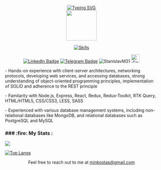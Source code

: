 <div id="header" align="center">
 <div align="center">
 <a href="https://git.io/typing-svg"><img src="https://readme-typing-svg.demolab.com?font=Montserrat&duration=9000&pause=400&color=3B3B3B6E&center=true&vCenter=true&random=false&width=435&lines=Hi+there%2C+I+am+Stanislav" alt="Typing SVG" /></a>
 </div>
 <div align="center">
  <img src="https://media.giphy.com/media/M9gbBd9nbDrOTu1Mqx/giphy.gif" width="100"/>
 </div>
</div>
<div align="center">

[![Skills](https://skillicons.dev/icons?i=react,redux,ts,js,html,css,figma,nodejs,express,git,github)](https://skillicons.dev)
</div>
  <div id="badges" align="center" display="flex" >
   <div>
    <a href="https://www.linkedin.com/in/minkostanislav">
     <img src="https://img.shields.io/badge/LinkedIn-blue?style=for-the-badge&logo=linkedin&logoColor=white" alt="LinkedIn Badge"/></a>
     <a href="https://t.me/minkostas">
       <img src="https://img.shields.io/badge/Telegram-blue?style=for-the-badge&logo=telegram&logoColor=white" alt="Telegram Badge"/></a>
     <img src="https://komarev.com/ghpvc/?username=StanislavM31&style=for-the-badge&color=blue" alt="StanislavM31" />
    <img src="https://www.codewars.com/users/rsschool_3524734e95964717/badges/large" alt="Codewars Badges (Micro)" style="height: 28px">
   </div>
</div>
<!-- <div>
 <a href="https://www.linkedin.com/in/minkostanislav" rel="www.linkedin.com/in/minkostanislav">
  <img src="https://img.shields.io/badge/LinkedIn-Minko_Stanislav-blue?style=flat&logo=linkedin&labelColor=blue" alt="LinkedIn">
</a>
</div> -->
<div>
<div>
 <p>- Hands-on experience with client-server architectures, networking protocols, developing web services, and accessing databases, strong understanding of object-oriented programming principles, implementation of SOLID and adherence to the REST principle</p>
 <p>- Familarity with Node.js, Express, React, Redux, Redux-Toolkit, RTK Query, HTML/HTML5, CSS/CSS3, LESS, SASS</p>
 <p>- Experienced with various database management systems, including non-relational databases like MongoDB, and relational databases such as PostgreSQL and MySQL</p>
</div>

<div>
<h3>  ### :fire: My Stats :</h3>
<a href="https://github.com/StanislavM31/">
  <img align="center" src="https://github-readme-stats.vercel.app/api?username=StanislavM31&show_icons=true&theme=dark&hide=contribs,issues&card_width=400px" />
</a>
<a>
 
  [![Top Langs](https://github-readme-stats.vercel.app/api/top-langs/?username=StanislavM31&layout=compact&theme=light)](https://github.com/anuraghazra/github-readme-stats)

</a>
</div>
  <div id="mail-badge" align="center">
  <span>Feel free to reach out to me at <a href="https://github.com/StanislavM31">minkostas@gmail.com </a></span>
</div>
<!--
**StanislavM31/StanislavM31** is a ✨ _special_ ✨ repository because its `README.md` (this file) appears on your GitHub profile.

Here are some ideas to get you started:

- 🔭 I’m currently working on ...
- 🌱 I’m currently learning ...
- 👯 I’m looking to collaborate on ...
- 🤔 I’m looking for help with ...
- 💬 Ask me about ...
- 📫 How to reach me: ...
- 😄 Pronouns: ...
- ⚡ Fun fact: ...
-->
